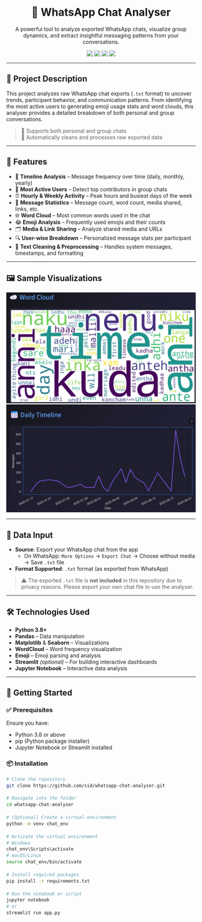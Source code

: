 <h1 align="center">💬 WhatsApp Chat Analyser</h1>
<p align="center">
  A powerful tool to analyze exported WhatsApp chats, visualize group dynamics, and extract insightful messaging patterns from your conversations.
</p>

<p align="center">
  <img src="https://img.shields.io/badge/Python-3.8+-blue.svg" />
  <img src="https://img.shields.io/badge/Status-Complete-success.svg" />
  <img src="https://img.shields.io/badge/License-MIT-green.svg" />
  <img src="https://img.shields.io/badge/Analysis-Chat_Evolution-orange.svg" />
</p>

---

## 🧠 Project Description

This project analyzes raw WhatsApp chat exports (`.txt` format) to uncover trends, participant behavior, and communication patterns. From identifying the most active users to generating emoji usage stats and word clouds, this analyser provides a detailed breakdown of both personal and group conversations.

> 📂 Supports both personal and group chats  
> 🧼 Automatically cleans and processes raw exported data

---

## 📌 Features

- 📅 **Timeline Analysis** – Message frequency over time (daily, monthly, yearly)
- 👤 **Most Active Users** – Detect top contributors in group chats
- ⏰ **Hourly & Weekly Activity** – Peak hours and busiest days of the week
- 🧾 **Message Statistics** – Message count, word count, media shared, links, etc.
- 🌐 **Word Cloud** – Most common words used in the chat
- 😂 **Emoji Analysis** – Frequently used emojis and their counts
- 🗂️ **Media & Link Sharing** – Analyze shared media and URLs
- 🔍 **User-wise Breakdown** – Personalized message stats per participant
- 🧼 **Text Cleaning & Preprocessing** – Handles system messages, timestamps, and formatting

---

## 🖼️ Sample Visualizations

<p align="center">
  <img src="chat_wordcloud.png" alt="Word Cloud" width="600"/>
  <br />
  <img src="message_timeline.png" alt="Message Timeline" width="600"/>
</p>

---

## 📁 Data Input

- **Source**: Export your WhatsApp chat from the app
  - On WhatsApp: `More Options` → `Export Chat` → Choose without media → Save `.txt` file
- **Format Supported**: `.txt` format (as exported from WhatsApp)

> ⚠️ The exported `.txt` file is **not included** in this repository due to privacy reasons. Please export your own chat file to use the analyser.

---

## 🛠️ Technologies Used

- **Python 3.8+**
- **Pandas** – Data manipulation
- **Matplotlib** & **Seaborn** – Visualizations
- **WordCloud** – Word frequency visualization
- **Emoji** – Emoji parsing and analysis
- **Streamlit** *(optional)* – For building interactive dashboards
- **Jupyter Notebook** – Interactive data analysis

---

## 🚀 Getting Started

### ✅ Prerequisites

Ensure you have:
- Python 3.8 or above
- pip (Python package installer)
- Jupyter Notebook or Streamlit installed

### 📦 Installation

```bash
# Clone the repository
git clone https://github.com/sid/whatsapp-chat-analyser.git

# Navigate into the folder
cd whatsapp-chat-analyser

# (Optional) Create a virtual environment
python -m venv chat_env

# Activate the virtual environment
# Windows
chat_env\Scripts\activate
# macOS/Linux
source chat_env/bin/activate

# Install required packages
pip install -r requirements.txt

# Run the notebook or script
jupyter notebook
# or
streamlit run app.py
